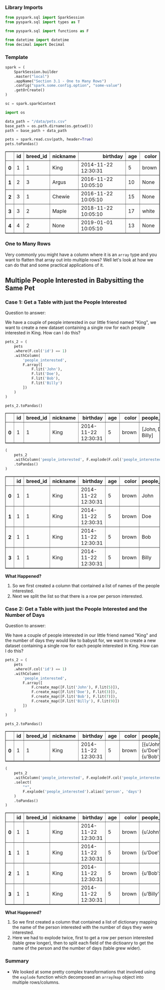 
### Library Imports


```python
from pyspark.sql import SparkSession
from pyspark.sql import types as T

from pyspark.sql import functions as F

from datetime import datetime
from decimal import Decimal
```

### Template


```python
spark = (
    SparkSession.builder
    .master("local")
    .appName("Section 3.1 - One to Many Rows")
    .config("spark.some.config.option", "some-value")
    .getOrCreate()
)

sc = spark.sparkContext

import os

data_path = "/data/pets.csv"
base_path = os.path.dirname(os.getcwd())
path = base_path + data_path
```


```python
pets = spark.read.csv(path, header=True)
pets.toPandas()
```




<div>
<table border="1" class="dataframe">
  <thead>
    <tr style="text-align: right;">
      <th></th>
      <th>id</th>
      <th>breed_id</th>
      <th>nickname</th>
      <th>birthday</th>
      <th>age</th>
      <th>color</th>
    </tr>
  </thead>
  <tbody>
    <tr>
      <th>0</th>
      <td>1</td>
      <td>1</td>
      <td>King</td>
      <td>2014-11-22 12:30:31</td>
      <td>5</td>
      <td>brown</td>
    </tr>
    <tr>
      <th>1</th>
      <td>2</td>
      <td>3</td>
      <td>Argus</td>
      <td>2016-11-22 10:05:10</td>
      <td>10</td>
      <td>None</td>
    </tr>
    <tr>
      <th>2</th>
      <td>3</td>
      <td>1</td>
      <td>Chewie</td>
      <td>2016-11-22 10:05:10</td>
      <td>15</td>
      <td>None</td>
    </tr>
    <tr>
      <th>3</th>
      <td>3</td>
      <td>2</td>
      <td>Maple</td>
      <td>2018-11-22 10:05:10</td>
      <td>17</td>
      <td>white</td>
    </tr>
    <tr>
      <th>4</th>
      <td>4</td>
      <td>2</td>
      <td>None</td>
      <td>2019-01-01 10:05:10</td>
      <td>13</td>
      <td>None</td>
    </tr>
  </tbody>
</table>
</div>



### One to Many Rows

Very commonly you might have a column where it is an `array` type and you want to flatten that array out into multiple rows? Well let's look at how we can do that and some practical applications of it.

## Multiple People Interested in Babysitting the Same Pet

### Case 1: Get a Table with just the People Interested

Question to answer:

We have a couple of people interested in our little friend named "King", we want to create a new dataset containing a single row for each people interested in King. How can I do this?


```python
pets_2 = (
    pets
    .where(F.col('id') == 1)
    .withColumn(
        'people_interested',
        F.array([
            F.lit('John'),
            F.lit('Doe'),
            F.lit('Bob'),
            F.lit('Billy')
        ])
    )
)

pets_2.toPandas()
```




<div>
<table border="1" class="dataframe">
  <thead>
    <tr style="text-align: right;">
      <th></th>
      <th>id</th>
      <th>breed_id</th>
      <th>nickname</th>
      <th>birthday</th>
      <th>age</th>
      <th>color</th>
      <th>people_interested</th>
    </tr>
  </thead>
  <tbody>
    <tr>
      <th>0</th>
      <td>1</td>
      <td>1</td>
      <td>King</td>
      <td>2014-11-22 12:30:31</td>
      <td>5</td>
      <td>brown</td>
      <td>[John, Doe, Bob, Billy]</td>
    </tr>
  </tbody>
</table>
</div>




```python
(
    pets_2
    .withColumn('people_interested', F.explode(F.col('people_interested')))
    .toPandas()
)
```




<div>
<table border="1" class="dataframe">
  <thead>
    <tr style="text-align: right;">
      <th></th>
      <th>id</th>
      <th>breed_id</th>
      <th>nickname</th>
      <th>birthday</th>
      <th>age</th>
      <th>color</th>
      <th>people_interested</th>
    </tr>
  </thead>
  <tbody>
    <tr>
      <th>0</th>
      <td>1</td>
      <td>1</td>
      <td>King</td>
      <td>2014-11-22 12:30:31</td>
      <td>5</td>
      <td>brown</td>
      <td>John</td>
    </tr>
    <tr>
      <th>1</th>
      <td>1</td>
      <td>1</td>
      <td>King</td>
      <td>2014-11-22 12:30:31</td>
      <td>5</td>
      <td>brown</td>
      <td>Doe</td>
    </tr>
    <tr>
      <th>2</th>
      <td>1</td>
      <td>1</td>
      <td>King</td>
      <td>2014-11-22 12:30:31</td>
      <td>5</td>
      <td>brown</td>
      <td>Bob</td>
    </tr>
    <tr>
      <th>3</th>
      <td>1</td>
      <td>1</td>
      <td>King</td>
      <td>2014-11-22 12:30:31</td>
      <td>5</td>
      <td>brown</td>
      <td>Billy</td>
    </tr>
  </tbody>
</table>
</div>



**What Happened?**

1. So we first created a column that contained a list of names of the people interested.
2. Next we split the list so that there is a row per person interested.

### Case 2: Get a Table with just the People Interested and the Number of Days

Question to answer:

We have a couple of people interested in our little friend named "King" and the number of days they would like to babysit for, we want to create a new dataset containing a single row for each people interested in King. How can I do this?


```python
pets_2 = (
    pets
    .where(F.col('id') == 1)
    .withColumn(
        'people_interested',
        F.array([
            F.create_map([F.lit('John'), F.lit(5)]),
            F.create_map([F.lit('Doe'), F.lit(3)]),
            F.create_map([F.lit('Bob'), F.lit(7)]),
            F.create_map([F.lit('Billy'), F.lit(9)])
        ])
    )
)

pets_2.toPandas()
```




<div>
<table border="1" class="dataframe">
  <thead>
    <tr style="text-align: right;">
      <th></th>
      <th>id</th>
      <th>breed_id</th>
      <th>nickname</th>
      <th>birthday</th>
      <th>age</th>
      <th>color</th>
      <th>people_interested</th>
    </tr>
  </thead>
  <tbody>
    <tr>
      <th>0</th>
      <td>1</td>
      <td>1</td>
      <td>King</td>
      <td>2014-11-22 12:30:31</td>
      <td>5</td>
      <td>brown</td>
      <td>[{u'John': 5}, {u'Doe': 3}, {u'Bob': 7}, {u'Bi...</td>
    </tr>
  </tbody>
</table>
</div>




```python
(
    pets_2
    .withColumn('people_interested', F.explode(F.col('people_interested')))
    .select(
        "*", 
        F.explode('people_interested').alias('person', 'days')
    )
    .toPandas()
)
```




<div>
<table border="1" class="dataframe">
  <thead>
    <tr style="text-align: right;">
      <th></th>
      <th>id</th>
      <th>breed_id</th>
      <th>nickname</th>
      <th>birthday</th>
      <th>age</th>
      <th>color</th>
      <th>people_interested</th>
      <th>person</th>
      <th>days</th>
    </tr>
  </thead>
  <tbody>
    <tr>
      <th>0</th>
      <td>1</td>
      <td>1</td>
      <td>King</td>
      <td>2014-11-22 12:30:31</td>
      <td>5</td>
      <td>brown</td>
      <td>{u'John': 5}</td>
      <td>John</td>
      <td>5</td>
    </tr>
    <tr>
      <th>1</th>
      <td>1</td>
      <td>1</td>
      <td>King</td>
      <td>2014-11-22 12:30:31</td>
      <td>5</td>
      <td>brown</td>
      <td>{u'Doe': 3}</td>
      <td>Doe</td>
      <td>3</td>
    </tr>
    <tr>
      <th>2</th>
      <td>1</td>
      <td>1</td>
      <td>King</td>
      <td>2014-11-22 12:30:31</td>
      <td>5</td>
      <td>brown</td>
      <td>{u'Bob': 7}</td>
      <td>Bob</td>
      <td>7</td>
    </tr>
    <tr>
      <th>3</th>
      <td>1</td>
      <td>1</td>
      <td>King</td>
      <td>2014-11-22 12:30:31</td>
      <td>5</td>
      <td>brown</td>
      <td>{u'Billy': 9}</td>
      <td>Billy</td>
      <td>9</td>
    </tr>
  </tbody>
</table>
</div>



**What Happened?**

1. So we first created a column that contained a list of dictionary mapping the name of the person interested with the number of days they were interested.
2. Here we had to explode twice, first to get a row per person interested (table grew longer), then to split each field of the dictioanry to get the name of the person and the number of days (table grew wider).

### Summary

* We looked at some pretty complex transformations that involved using the `explode` function which decomposed an `array`/`map` object into multiple rows/columns.
